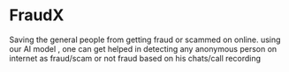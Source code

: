 # FraudX
Saving the general people from getting fraud or scammed on online. using our AI model , one can get helped in detecting any anonymous person on internet as fraud/scam or not fraud based on his chats/call recording 
